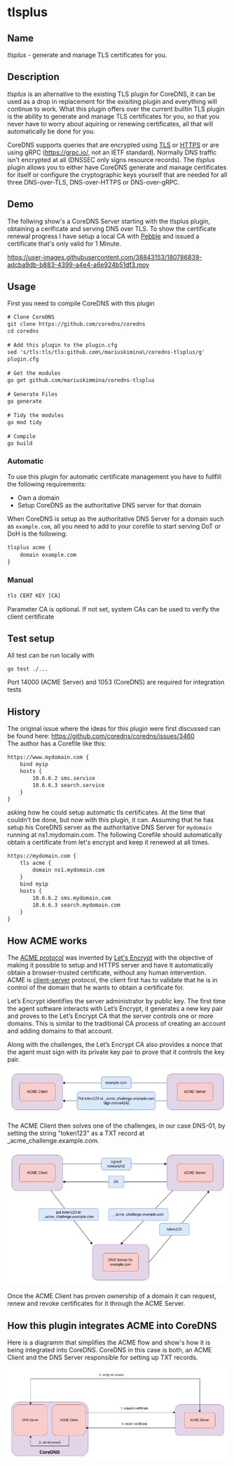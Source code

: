 # tlsplus

## Name

*tlsplus* - generate and manage TLS certificates for you.

## Description

*tlsplus* is an alternative to the existing TLS plugin for CoreDNS, it can be used as a drop in replacement for the exisiting plugin and everything will continue to work.
What this plugin offers over the current builtin TLS plugin is the ability to generate and manage TLS certificates for you, so that you never have to worry about aquiring or renewing certificates,
all that will automatically be done for you.

CoreDNS supports queries that are encrypted using [TLS](https://datatracker.ietf.org/doc/html/rfc7858) or [HTTPS](https://datatracker.ietf.org/doc/html/rfc8484)
or are using gRPC (https://grpc.io/, not an IETF standard). Normally DNS traffic isn't encrypted at all (DNSSEC only signs resource records).
The *tlsplus* plugin allows you to either have CoreDNS generate and manage certificates for itself or configure the cryptographic keys yourself that are needed for all three
DNS-over-TLS, DNS-over-HTTPS or DNS-over-gRPC.

## Demo

The follwing show's a CoreDNS Server starting with the tlsplus plugin, obtaining a cerificate and serving DNS over TLS. 
To show the certificate renewal progress I have setup a local CA with [Pebble][Pebble] and issued a certificate that's only valid for 1 Minute.

https://user-images.githubusercontent.com/38843153/180786839-adcba9db-b883-4399-a4e4-a6e924b51df3.mov

## Usage

First you need to compile CoreDNS with this plugin

```
# Clone CoreDNS
git clone https://github.com/coredns/coredns
cd coredns

# Add this plugin to the plugin.cfg
sed 's/tls:tls/tls:github.com\/mariuskimina\/coredns-tlsplus/g' plugin.cfg

# Get the modules
go get github.com/mariuskimmina/coredns-tlsplus

# Generate Files
go generate

# Tidy the modules
go mod tidy

# Compile
go build
```


### Automatic

To use this plugin for automatic certificate management you have to fullfill the following requirements:
* Own a domain
* Setup CoreDNS as the authoritative DNS server for that domain

When CoreDNS is setup as the authoritative DNS Server for a domain such as `example.com`, all you need to add to your corefile to start serving DoT or DoH is the following:

~~~ txt
tlsplus acme {
    domain example.com
}
~~~

### Manual

~~~ txt
tls CERT KEY [CA]
~~~

Parameter CA is optional. If not set, system CAs can be used to verify the client certificate

## Test setup

All test can be run locally with

```
go test ./...
```

Port 14000 (ACME Server) and 1053 (CoreDNS) are required for integration tests


## History

The original issue where the ideas for this plugin were first discussed can be found here: https://github.com/coredns/coredns/issues/3460  
The author has a Corefile like this:

```
https://www.mydomain.com {
    bind myip
    hosts {
        10.6.6.2 sms.service
        10.6.6.3 search.service
    }
}
```

asking how he could setup automatic tls certificates. At the time that couldn't be done, but now with this plugin, it can.
Assuming that he has setup his CoreDNS server as the authoritative DNS Server for `mydomain` running at ns1.mydomain.com.
The following Corefile should automatically obtain a certificate from let's encrypt and keep it renewed at all times.

```
https://mydomain.com {
    tls acme {
        domain ns1.mydomain.com
    }
    bind myip
    hosts {
        10.6.6.2 sms.mydomain.com
        10.6.6.3 search.mydomain.com
    }
}
```

## How ACME works

The [ACME protocol][ACME] was invented by [Let's Encrypt][Let's Encrypt] with the objective of making it possible to
setup and HTTPS server and have it automatically obtain a browser-trusted certificate, without any human intervention.\
ACME is [client-server][client-server] protocol, the client first has to validate that he is in control of the domain that he wants
to obtain a certificate for.

Let’s Encrypt identifies the server administrator by public key. The first time the agent software interacts with
Let’s Encrypt, it generates a new key pair and proves to the Let’s Encrypt CA that the server controls one or more domains.
This is similar to the traditional CA process of creating an account and adding domains to that account.

Along with the challenges, the Let’s Encrypt CA also provides a nonce that the agent must sign with its private key pair
to prove that it controls the key pair.

![ACME in CoreDNS](images/ACME1.drawio.png)

The ACME Client then solves one of the challenges, in our case DNS-01, by setting the string "token123" as a TXT record
at \_acme\_challenge.example.com.

![ACME in CoreDNS](images/ACME2.drawio.png)

Once the ACME Client has proven ownership of a domain it can request, renew and revoke certificates for it through the
ACME Server.

## How this plugin integrates ACME into CoreDNS

Here is a diagramm that simplifies the ACME flow and show's how it is being integrated into CoreDNS.
CoreDNS in this case is both, an ACME Client and the DNS Server responsible for setting up TXT records.

![ACME in CoreDNS](images/acme-in-coredns-simplified.drawio.png)

[ACME]: https://datatracker.ietf.org/doc/html/rfc8555
[Let's Encrypt]: https://letsencrypt.org/
[client-server]: https://en.wikipedia.org/wiki/Client%E2%80%93server_model
[Pebble]: https://github.com/letsencrypt/pebble
